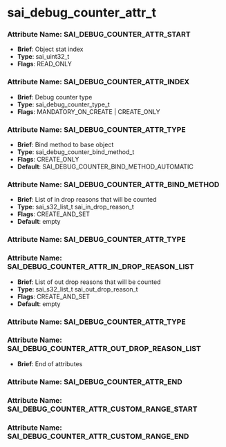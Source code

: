 # **sai_debug_counter_attr_t**
### Attribute Name: **SAI_DEBUG_COUNTER_ATTR_START**
- **Brief**: Object stat index
- **Type**: sai_uint32_t
- **Flags**: READ_ONLY

### Attribute Name: **SAI_DEBUG_COUNTER_ATTR_INDEX**
- **Brief**: Debug counter type
- **Type**: sai_debug_counter_type_t
- **Flags**: MANDATORY_ON_CREATE | CREATE_ONLY

### Attribute Name: **SAI_DEBUG_COUNTER_ATTR_TYPE**
- **Brief**: Bind method to base object
- **Type**: sai_debug_counter_bind_method_t
- **Flags**: CREATE_ONLY
- **Default**: SAI_DEBUG_COUNTER_BIND_METHOD_AUTOMATIC

### Attribute Name: **SAI_DEBUG_COUNTER_ATTR_BIND_METHOD**
- **Brief**: List of in drop reasons that will be counted
- **Type**: sai_s32_list_t sai_in_drop_reason_t
- **Flags**: CREATE_AND_SET
- **Default**: empty

### Attribute Name: **SAI_DEBUG_COUNTER_ATTR_TYPE**

### Attribute Name: **SAI_DEBUG_COUNTER_ATTR_IN_DROP_REASON_LIST**
- **Brief**: List of out drop reasons that will be counted
- **Type**: sai_s32_list_t sai_out_drop_reason_t
- **Flags**: CREATE_AND_SET
- **Default**: empty

### Attribute Name: **SAI_DEBUG_COUNTER_ATTR_TYPE**

### Attribute Name: **SAI_DEBUG_COUNTER_ATTR_OUT_DROP_REASON_LIST**
- **Brief**: End of attributes

### Attribute Name: **SAI_DEBUG_COUNTER_ATTR_END**

### Attribute Name: **SAI_DEBUG_COUNTER_ATTR_CUSTOM_RANGE_START**

### Attribute Name: **SAI_DEBUG_COUNTER_ATTR_CUSTOM_RANGE_END**



